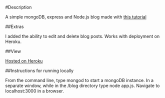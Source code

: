 #Description

A simple mongoDB, express and Node.js blog made with [this tutorial](http://howtonode.org/express-mongodb)

##Extras

I added the ability to edit and delete blog posts.
Works with deployment on Heroku.

##View

[Hosted on Heroku](http://a-simple-blog.herokuapp.com/)

##Instructions for running locally

From the command line, type mongod to start a mongoDB instance. In a separate window, while in the /blog directory type node app.js. Navigate to localhost:3000 in a browser.